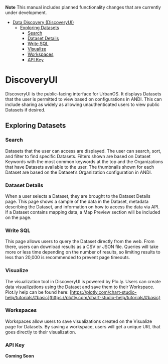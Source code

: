 **Note** This manual includes planned functionality changes that are currently under development.

* [Data Discovery (DiscoveryUI)](https://github.com/UrbanOS-Public/smartcitiesdata/wiki/MDOT-User-Manual#discoveryui)
  - [Exploring Datasets](https://github.com/UrbanOS-Public/smartcitiesdata/wiki/MDOT-User-Manual#exploring-datasets)
    - [Search](https://github.com/UrbanOS-Public/smartcitiesdata/wiki/MDOT-User-Manual#search)
    - [Dataset Details](https://github.com/UrbanOS-Public/smartcitiesdata/wiki/MDOT-User-Manual#dataset-details)
    - [Write SQL](https://github.com/UrbanOS-Public/smartcitiesdata/wiki/MDOT-User-Manual#write-sql)
    - [Visualize](https://github.com/UrbanOS-Public/smartcitiesdata/wiki/MDOT-User-Manual#visualize)
    - [Workspaces](https://github.com/UrbanOS-Public/smartcitiesdata/wiki/MDOT-User-Manual#workspaces)
    - [API Key](https://github.com/UrbanOS-Public/smartcitiesdata/wiki/MDOT-User-Manual#api-key)

# DiscoveryUI
DiscoveryUI is the public-facing interface for UrbanOS. It displays Datasets that the user is permitted to view based on configurations in ANDI. This can include sharing as widely as allowing unauthenticated users to view public Datasets if desired.

## Exploring Datasets
### Search
Datasets that the user can access are displayed. The user can search, sort, and filter to find specific Datasets. Filters shown are based on Dataset Keywords with the most common keywords at the top and the Organizations that have Datasets available to the user. The thumbnails shown for each Dataset are based on the Dataset’s Organization configuration in ANDI.


### Dataset Details
When a user selects a Dataset, they are brought to the Dataset Details page. This page shows a sample of the data in the Dataset, metadata describing the Dataset, and information on how to access the data via API. If a Dataset contains mapping data, a Map Preview section will be included on the page.

### Write SQL
This page allows users to query the Dataset directly from the web. From there, users can download results as a CSV or JSON file. Queries will take more or less time depending on the number of results, so limiting results to less than 20,000 is recommended to prevent page timeouts.

### Visualize
The visualization tool in DiscoveryUI is powered by Plo.ly. Users can create data visualizations using the Dataset and save them to their Workspace. Plot.ly help can be found here: [https://plotly.com/chart-studio-help/tutorials/#basic](https://plotly.com/chart-studio-help/tutorials/#basic)

### Workspaces
Workspaces allow users to save visualizations created on the Visualize page for Datasets. By saving a workspace, users will get a unique URL that goes directly to their visualization.

### API Key
**Coming Soon**